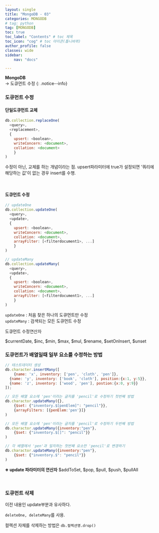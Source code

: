 ```yaml
---
layout: single
title: "MongoDB - 03"
categories: MONGODB
# tag: python
tag: [MONGODB]
toc: true
toc_label: "Contents" # toc 제목
toc_icon: "cog" # toc 아이콘(톱니바퀴)
author_profile: false
classes: wide
sidebar:
    nav: "docs"

---
```




**MongoDB** 
<br> → 도큐먼트 수정
{: .notice--info}



### 도큐먼트 수정

#### 단일도큐먼트 교체

```javascript
db.collection.replaceOne(
  <query>,
  <replacement>,
  {
  	upsert: <boolean>,
  	writeConcern: <document>,
  	collation: <document>
	}
)
```

수정이 아닌, 교체를 하는 개념이라는 점. upsert파라미터에 true가 설정되면 '쿼리에 해당하는 값'이 없는 경우 insert를 수행.

<br>

#### 도큐먼트 수정

```javascript
// updateOne
db.collection.updateOne(
  <query>,
  <update>,
  {
  	upsert: <boolean>,
  	writeConcern: <document>,
  	collation: <document>,
  	arrayFilter: [<filterdocument1>, ...]
	}
)

// updateMany
db.collection.updateMany(
  <query>,
  <update>,
  {
  	upsert: <boolean>,
  	writeConcern: <document>,
  	collation: <document>,
  	arrayFilter: [<filterdocument1>, ...]
	}
)
```

`updateOne` : 처음 찾은 하나의 도큐먼트만 수정  
`updateMany` : 검색되는 모든 도큐먼트 수정



도큐먼트 수정연산자

$currentDate, $inc, $min, $max, $mul, $rename, $setOnInsert, $unset



### 도큐먼트가 배열일때 일부 요소를 수정하는 방법

```javascript
// 테스트데이터 생성
db.character.insertMany([
	{name: 'x', inventory: ['pen', 'cloth', 'pen']},
  {name: 'y', inventory: ['book', 'cloth'], position:{x:1, y:5}},
  {name: 'z', inventory: ['wood', 'pen'], postion:{x:0, y:9}}
]);

// 모든 배열 요소에 'pen'이라는 글자를 'pencil'로 수정하기 첫번째 방법
db.charactor.updateMany({},
	{$set: {"inventory.$[penElem]": "pencil"}},
	{arrayFilters: [{penElem:'pen'}]}
)

// 모든 배열 요소에 'pen'이라는 글자를 'pencil'로 수정하기 두번째 방법
db.charactor.updateMany({inventory:"pen"},
	{$set: {"inventory.$[]": "pencil"}}
)

// 각 배열에서 'pen'과 일치하는 첫번째 요소만 'pencil'로 변경하기
db.charactor.updateMany({inventory:"pen"},
	{$set: {"inventory.$": "pencil"}}
)
```



**※ update 파라미터의 연산자**
$addToSet, $pop, $pull, $push, $pullAll

<br>

### 도큐먼트 삭제

이전 내용인 update부분과 유사하다.

`deleteOne, deleteMany`를 사용.

컬렉션 자체를 삭제하는 방법은 `db.컬렉션명.drop()`